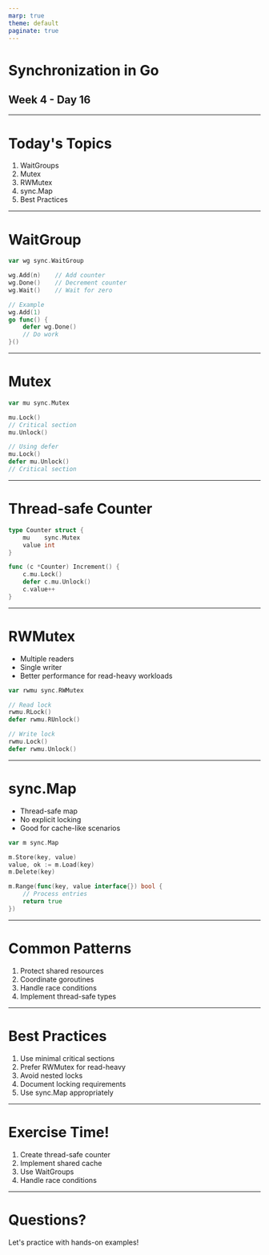 ```yaml
---
marp: true
theme: default
paginate: true
---
```


# Synchronization in Go
## Week 4 - Day 16

---

# Today's Topics

1. WaitGroups
2. Mutex
3. RWMutex
4. sync.Map
5. Best Practices

---

# WaitGroup

```go
var wg sync.WaitGroup

wg.Add(n)    // Add counter
wg.Done()    // Decrement counter
wg.Wait()    // Wait for zero

// Example
wg.Add(1)
go func() {
    defer wg.Done()
    // Do work
}()
```

---

# Mutex

```go
var mu sync.Mutex

mu.Lock()
// Critical section
mu.Unlock()

// Using defer
mu.Lock()
defer mu.Unlock()
// Critical section
```

---

# Thread-safe Counter

```go
type Counter struct {
    mu    sync.Mutex
    value int
}

func (c *Counter) Increment() {
    c.mu.Lock()
    defer c.mu.Unlock()
    c.value++
}
```

---

# RWMutex

- Multiple readers
- Single writer
- Better performance for read-heavy workloads

```go
var rwmu sync.RWMutex

// Read lock
rwmu.RLock()
defer rwmu.RUnlock()

// Write lock
rwmu.Lock()
defer rwmu.Unlock()
```

---

# sync.Map

- Thread-safe map
- No explicit locking
- Good for cache-like scenarios

```go
var m sync.Map

m.Store(key, value)
value, ok := m.Load(key)
m.Delete(key)

m.Range(func(key, value interface{}) bool {
    // Process entries
    return true
})
```

---

# Common Patterns

1. Protect shared resources
2. Coordinate goroutines
3. Handle race conditions
4. Implement thread-safe types

---

# Best Practices

1. Use minimal critical sections
2. Prefer RWMutex for read-heavy
3. Avoid nested locks
4. Document locking requirements
5. Use sync.Map appropriately

---

# Exercise Time!

1. Create thread-safe counter
2. Implement shared cache
3. Use WaitGroups
4. Handle race conditions

---

# Questions?

Let's practice with hands-on examples!
